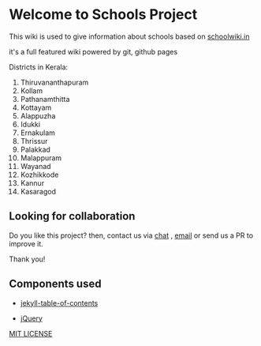 # Welcome to Schools Project

This wiki is used to give information about schools based on [schoolwiki.in](https://schoolwiki.in)

it's a full featured wiki powered by git, github pages

Districts in Kerala: 

1. Thiruvananthapuram
2. Kollam
3. Pathanamthitta
4. Kottayam
5. Alappuzha
6. Idukki
7. Ernakulam
8. Thrissur
9. Palakkad
10. Malappuram
11. Wayanad
12. Kozhikkode
13. Kannur
14. Kasaragod

## Looking for collaboration

Do you like this project? then, contact us via [chat](https://gitter.im/Drassil/general?utm_source=share-link&utm_medium=link&utm_campaign=share-link) , <a href="mailto:staff-drassil@googlegroups.com">email</a>  or send us a PR to improve it.

Thank you!

## Components used

- [jekyll-table-of-contents](https://github.com/ghiculescu/jekyll-table-of-contents)

- [jQuery](https://jquery.com/)


[MIT LICENSE](LICENSE)

